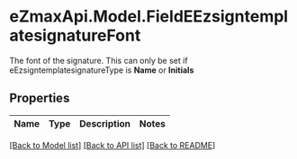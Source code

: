 # eZmaxApi.Model.FieldEEzsigntemplatesignatureFont
The font of the signature. This can only be set if eEzsigntemplatesignatureType is **Name** or **Initials**

## Properties

Name | Type | Description | Notes
------------ | ------------- | ------------- | -------------

[[Back to Model list]](../README.md#documentation-for-models) [[Back to API list]](../README.md#documentation-for-api-endpoints) [[Back to README]](../README.md)


